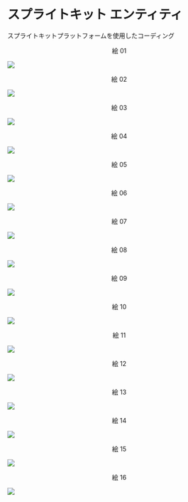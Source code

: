 # スプライトキット エンティティ

スプライトキットプラットフォームを使用したコーディング

<div align="center">
絵 01
</div>

![](Imagens/SpriteKit-Entity-Img01.png)

<div align="center">
絵 02
</div>

![](Imagens/SpriteKit-Entity-Img02.png)

<div align="center">
絵 03
</div>

![](Imagens/SpriteKit-Entity-Img03.png)

<div align="center">
絵 04
</div>

![](Imagens/SpriteKit-Entity-Img04.png)

<div align="center">
絵 05
</div>

![](Imagens/SpriteKit-Entity-Img05.png)

<div align="center">
絵 06
</div>

![](Imagens/SpriteKit-Entity-Img06.png)

<div align="center">
絵 07
</div>

![](Imagens/SpriteKit-Entity-Img07.png)

<div align="center">
絵 08
</div>

![](Imagens/SpriteKit-Entity-Img08.png)

<div align="center">
絵 09
</div>

![](Imagens/SpriteKit-Entity-Img09.png)

<div align="center">
絵 10
</div>

![](Imagens/SpriteKit-Entity-Img10.png)

<div align="center">
絵 11
</div>

![](Imagens/SpriteKit-Entity-Img11.png)

<div align="center">
絵 12
</div>

![](Imagens/SpriteKit-Entity-Img12.png)

<div align="center">
絵 13
</div>

![](Imagens/SpriteKit-Entity-Img13.png)

<div align="center">
絵 14
</div>

![](Imagens/SpriteKit-Entity-Img14.png)

<div align="center">
絵 15
</div>

![](Imagens/SpriteKit-Entity-Img15.png)

<div align="center">
絵 16
</div>

![](Imagens/SpriteKit-Entity-Img16.png)